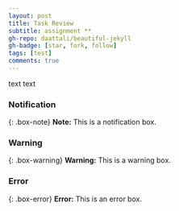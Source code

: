 ```yaml
---
layout: post
title: Task Review
subtitle: assignment **
gh-repo: daattali/beautiful-jekyll
gh-badge: [star, fork, follow]
tags: [test]
comments: true
---
```


text text 

### Notification

{: .box-note}
**Note:** This is a notification box.

### Warning

{: .box-warning}
**Warning:** This is a warning box.

### Error

{: .box-error}
**Error:** This is an error box.
